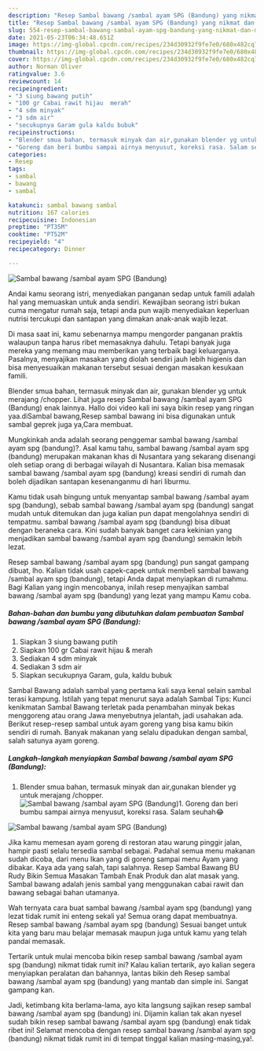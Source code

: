 ```yaml
---
description: "Resep Sambal bawang /sambal ayam SPG (Bandung) yang nikmat dan Mudah Dibuat"
title: "Resep Sambal bawang /sambal ayam SPG (Bandung) yang nikmat dan Mudah Dibuat"
slug: 554-resep-sambal-bawang-sambal-ayam-spg-bandung-yang-nikmat-dan-mudah-dibuat
date: 2021-05-23T06:34:48.651Z
image: https://img-global.cpcdn.com/recipes/234d30932f9fe7e0/680x482cq70/sambal-bawang-sambal-ayam-spg-bandung-foto-resep-utama.jpg
thumbnail: https://img-global.cpcdn.com/recipes/234d30932f9fe7e0/680x482cq70/sambal-bawang-sambal-ayam-spg-bandung-foto-resep-utama.jpg
cover: https://img-global.cpcdn.com/recipes/234d30932f9fe7e0/680x482cq70/sambal-bawang-sambal-ayam-spg-bandung-foto-resep-utama.jpg
author: Norman Oliver
ratingvalue: 3.6
reviewcount: 14
recipeingredient:
- "3 siung bawang putih"
- "100 gr Cabai rawit hijau  merah"
- "4 sdm minyak"
- "3 sdm air"
- "secukupnya Garam gula kaldu bubuk"
recipeinstructions:
- "Blender smua bahan, termasuk minyak dan air,gunakan blender yg untuk merajang /chopper."
- "Goreng dan beri bumbu sampai airnya menyusut, koreksi rasa. Salam seuhah😂"
categories:
- Resep
tags:
- sambal
- bawang
- sambal

katakunci: sambal bawang sambal 
nutrition: 167 calories
recipecuisine: Indonesian
preptime: "PT35M"
cooktime: "PT52M"
recipeyield: "4"
recipecategory: Dinner

---
```



![Sambal bawang /sambal ayam SPG (Bandung)](https://img-global.cpcdn.com/recipes/234d30932f9fe7e0/680x482cq70/sambal-bawang-sambal-ayam-spg-bandung-foto-resep-utama.jpg)

Andai kamu seorang istri, menyediakan panganan sedap untuk famili adalah hal yang memuaskan untuk anda sendiri. Kewajiban seorang istri bukan cuma mengatur rumah saja, tetapi anda pun wajib menyediakan keperluan nutrisi tercukupi dan santapan yang dimakan anak-anak wajib lezat.

Di masa  saat ini, kamu sebenarnya mampu mengorder panganan praktis walaupun tanpa harus ribet memasaknya dahulu. Tetapi banyak juga mereka yang memang mau memberikan yang terbaik bagi keluarganya. Pasalnya, menyajikan masakan yang diolah sendiri jauh lebih higienis dan bisa menyesuaikan makanan tersebut sesuai dengan masakan kesukaan famili. 

Blender smua bahan, termasuk minyak dan air, gunakan blender yg untuk merajang /chopper. Lihat juga resep Sambal bawang /sambal ayam SPG (Bandung) enak lainnya. Hallo doi video kali ini saya bikin resep yang ringan yaa.diSambal bawang,Resep sambal bawang ini bisa digunakan untuk sambal geprek juga ya,Cara membuat.

Mungkinkah anda adalah seorang penggemar sambal bawang /sambal ayam spg (bandung)?. Asal kamu tahu, sambal bawang /sambal ayam spg (bandung) merupakan makanan khas di Nusantara yang sekarang disenangi oleh setiap orang di berbagai wilayah di Nusantara. Kalian bisa memasak sambal bawang /sambal ayam spg (bandung) kreasi sendiri di rumah dan boleh dijadikan santapan kesenanganmu di hari liburmu.

Kamu tidak usah bingung untuk menyantap sambal bawang /sambal ayam spg (bandung), sebab sambal bawang /sambal ayam spg (bandung) sangat mudah untuk ditemukan dan juga kalian pun dapat mengolahnya sendiri di tempatmu. sambal bawang /sambal ayam spg (bandung) bisa dibuat dengan beraneka cara. Kini sudah banyak banget cara kekinian yang menjadikan sambal bawang /sambal ayam spg (bandung) semakin lebih lezat.

Resep sambal bawang /sambal ayam spg (bandung) pun sangat gampang dibuat, lho. Kalian tidak usah capek-capek untuk membeli sambal bawang /sambal ayam spg (bandung), tetapi Anda dapat menyiapkan di rumahmu. Bagi Kalian yang ingin mencobanya, inilah resep menyajikan sambal bawang /sambal ayam spg (bandung) yang lezat yang mampu Kamu coba.

<!--inarticleads1-->

##### Bahan-bahan dan bumbu yang dibutuhkan dalam pembuatan Sambal bawang /sambal ayam SPG (Bandung):

1. Siapkan 3 siung bawang putih
1. Siapkan 100 gr Cabai rawit hijau &amp; merah
1. Sediakan 4 sdm minyak
1. Sediakan 3 sdm air
1. Siapkan secukupnya Garam, gula, kaldu bubuk


Sambal Bawang adalah sambal yang pertama kali saya kenal selain sambal terasi kampung. Istilah yang tepat menurut saya adalah Sambal Tips: Kunci kenikmatan Sambal Bawang terletak pada penambahan minyak bekas menggoreng atau orang Jawa menyebutnya jelantah, jadi usahakan ada. Berikut resep-resep sambal untuk ayam goreng yang bisa kamu bikin sendiri di rumah. Banyak makanan yang selalu dipadukan dengan sambal, salah satunya ayam goreng. 

<!--inarticleads2-->

##### Langkah-langkah menyiapkan Sambal bawang /sambal ayam SPG (Bandung):

1. Blender smua bahan, termasuk minyak dan air,gunakan blender yg untuk merajang /chopper.
<img src="https://img-global.cpcdn.com/steps/cfd6a490ffb806a7/160x128cq70/sambal-bawang-sambal-ayam-spg-bandung-langkah-memasak-1-foto.jpg" alt="Sambal bawang /sambal ayam SPG (Bandung)">1. Goreng dan beri bumbu sampai airnya menyusut, koreksi rasa. Salam seuhah😂
<img src="https://img-global.cpcdn.com/steps/dbc1709e9bfafd8f/160x128cq70/sambal-bawang-sambal-ayam-spg-bandung-langkah-memasak-2-foto.jpg" alt="Sambal bawang /sambal ayam SPG (Bandung)">

Jika kamu memesan ayam goreng di restoran atau warung pinggir jalan, hampir pasti selalu tersedia sambal sebagai. Padahal semua menu makanan sudah dicoba, dari menu Ikan yang di goreng sampai menu Ayam yang dibakar. Kaya ada yang salah, tapi salahnya. Resep Sambal Bawang BU Rudy Bikin Semua Masakan Tambah Enak Produk dan alat masak yang. Sambal bawang adalah jenis sambal yang menggunakan cabai rawit dan bawang sebagai bahan utamanya. 

Wah ternyata cara buat sambal bawang /sambal ayam spg (bandung) yang lezat tidak rumit ini enteng sekali ya! Semua orang dapat membuatnya. Resep sambal bawang /sambal ayam spg (bandung) Sesuai banget untuk kita yang baru mau belajar memasak maupun juga untuk kamu yang telah pandai memasak.

Tertarik untuk mulai mencoba bikin resep sambal bawang /sambal ayam spg (bandung) nikmat tidak rumit ini? Kalau kalian tertarik, ayo kalian segera menyiapkan peralatan dan bahannya, lantas bikin deh Resep sambal bawang /sambal ayam spg (bandung) yang mantab dan simple ini. Sangat gampang kan. 

Jadi, ketimbang kita berlama-lama, ayo kita langsung sajikan resep sambal bawang /sambal ayam spg (bandung) ini. Dijamin kalian tak akan nyesel sudah bikin resep sambal bawang /sambal ayam spg (bandung) enak tidak ribet ini! Selamat mencoba dengan resep sambal bawang /sambal ayam spg (bandung) nikmat tidak rumit ini di tempat tinggal kalian masing-masing,ya!.

